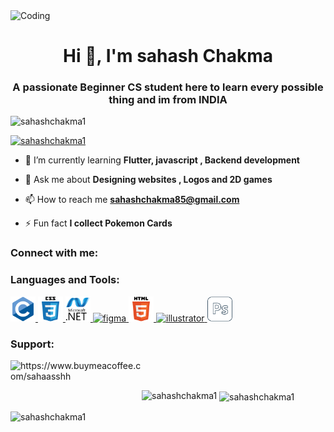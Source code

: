 
<img align="centre" alt="Coding" width="900" src="https://imgs.search.brave.com/1Z9JCDUe3WmdQAesey_6qbHYzR0LXz8P-QI5zN60N6I/rs:fit:860:0:0/g:ce/aHR0cHM6Ly93YWxs/cGFwZXJhY2Nlc3Mu/Y29tL2Z1bGwvODA5/NDk2NC5naWY.gif">




<h1 align="center">Hi 👋, I'm sahash Chakma</h1>
<h3 align="center">A passionate Beginner CS student here to learn every possible thing and im from INDIA </h3>

<p align="left"> <img src="https://komarev.com/ghpvc/?username=sahashchakma1&label=Profile%20views&color=0e75b6&style=flat" alt="sahashchakma1" /> </p>

<p align="left"> <a href="https://github.com/ryo-ma/github-profile-trophy"><img src="https://github-profile-trophy.vercel.app/?username=sahashchakma1" alt="sahashchakma1" /></a> </p>

- 🌱 I’m currently learning **Flutter, javascript , Backend development**

- 💬 Ask me about **Designing websites , Logos and 2D games**

- 📫 How to reach me **sahashchakma85@gmail.com**

- ⚡ Fun fact **I collect Pokemon Cards**

<h3 align="left">Connect with me:</h3>
<p align="left">
</p>

<h3 align="left">Languages and Tools:</h3>
<p align="left"> <a href="https://www.cprogramming.com/" target="_blank" rel="noreferrer"> <img src="https://raw.githubusercontent.com/devicons/devicon/master/icons/c/c-original.svg" alt="c" width="40" height="40"/> </a> <a href="https://www.w3schools.com/css/" target="_blank" rel="noreferrer"> <img src="https://raw.githubusercontent.com/devicons/devicon/master/icons/css3/css3-original-wordmark.svg" alt="css3" width="40" height="40"/> </a> <a href="https://dotnet.microsoft.com/" target="_blank" rel="noreferrer"> <img src="https://raw.githubusercontent.com/devicons/devicon/master/icons/dot-net/dot-net-original-wordmark.svg" alt="dotnet" width="40" height="40"/> </a> <a href="https://www.figma.com/" target="_blank" rel="noreferrer"> <img src="https://www.vectorlogo.zone/logos/figma/figma-icon.svg" alt="figma" width="40" height="40"/> </a> <a href="https://www.w3.org/html/" target="_blank" rel="noreferrer"> <img src="https://raw.githubusercontent.com/devicons/devicon/master/icons/html5/html5-original-wordmark.svg" alt="html5" width="40" height="40"/> </a> <a href="https://www.adobe.com/in/products/illustrator.html" target="_blank" rel="noreferrer"> <img src="https://www.vectorlogo.zone/logos/adobe_illustrator/adobe_illustrator-icon.svg" alt="illustrator" width="40" height="40"/> </a> <a href="https://www.photoshop.com/en" target="_blank" rel="noreferrer"> <img src="https://raw.githubusercontent.com/devicons/devicon/master/icons/photoshop/photoshop-line.svg" alt="photoshop" width="40" height="40"/> </a> </p>

<h3 align="left">Support:</h3>
<p><a href="https://www.buymeacoffee.com/https://www.buymeacoffee.com/sahaasshh"> <img align="left" src="https://cdn.buymeacoffee.com/buttons/v2/default-yellow.png" height="50" width="210" alt="https://www.buymeacoffee.com/sahaasshh" /></a></p><br><br>

<p><img align="left" src="https://github-readme-stats.vercel.app/api/top-langs?username=sahashchakma1&show_icons=true&locale=en&layout=compact" alt="sahashchakma1" /></p>

<p>&nbsp;<img align="center" src="https://github-readme-stats.vercel.app/api?username=sahashchakma1&show_icons=true&locale=en" alt="sahashchakma1" /></p>

<p><img align="center" src="https://github-readme-streak-stats.herokuapp.com/?user=sahashchakma1&" alt="sahashchakma1" /></p>
